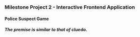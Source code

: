### Milestone Project 2 - Interactive Frontend Application

#### Police Suspect Game
##### The premise is similar to that of cluedo.
